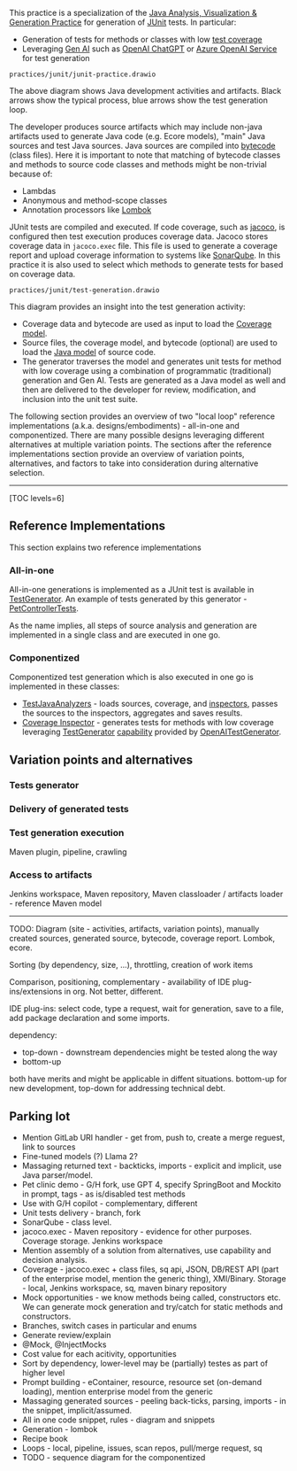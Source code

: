 This practice is a specialization of the [Java Analysis, Visualization & Generation Practice](../java/readme.md) for generation of [JUnit](https://junit.org) tests. 
In particular:

* Generation of tests for methods or classes with low [test coverage](https://en.wikipedia.org/wiki/Code_coverage)
* Leveraging [Gen AI](https://en.wikipedia.org/wiki/Generative_artificial_intelligence) such as [OpenAI ChatGPT](https://openai.com/chatgpt) or [Azure OpenAI Service](https://azure.microsoft.com/en-us/products/ai-services/openai-service) for test generation

```drawio-resource
practices/junit/junit-practice.drawio
```

The above diagram shows Java development activities and artifacts. 
Black arrows show the typical process, blue arrows show the test generation loop.

The developer produces source artifacts which may include non-java artifacts used to generate Java code (e.g. Ecore models), "main" Java sources and test Java sources. 
Java sources are compiled into [bytecode](https://en.wikipedia.org/wiki/Bytecode) (class files).
Here it is important to note that matching of bytecode classes and methods to source code classes and methods might be non-trivial because of:

* Lambdas
* Anonymous and method-scope classes
* Annotation processors like [Lombok](https://projectlombok.org/) 
 
JUnit tests are compiled and executed. 
If code coverage, such as [jacoco](https://www.jacoco.org/jacoco/), is configured then test execution produces coverage data. 
Jacoco stores coverage data in ``jacoco.exec`` file.
This file is used to generate a coverage report and upload coverage information to systems like [SonarQube](https://www.sonarsource.com/products/sonarqube/). 
In this practice it is also used to select which methods to generate tests for based on coverage data.


```drawio-resource
practices/junit/test-generation.drawio
```

This diagram provides an insight into the test generation activity:

* Coverage data and bytecode are used as input to load the [Coverage model](https://coverage.models.nasdanika.org/).
* Source files, the coverage model, and bytecode (optional) are used to load the [Java model](https://java.models.nasdanika.org/) of source code. 
* The generator traverses the model and generates unit tests for method with low coverage using a combination of programmatic (traditional) generation and Gen AI. Tests are generated as a Java model as well and then are delivered to the developer for review, modification, and inclusion into the unit test suite.

The following section provides an overview of two "local loop" reference implementations (a.k.a. designs/embodiments) - all-in-one and componentized.
There are many possible designs leveraging different alternatives at multiple variation points. 
The sections after the reference implementations section provide an overview of variation points, alternatives, and factors to take into consideration during alternative selection.

----

[TOC levels=6]


## Reference Implementations

This section explains two reference implementations

### All-in-one

All-in-one generations is implemented as a JUnit test is available in [TestGenerator](https://github.com/Nasdanika-Models/rules/blob/main/tests/analyzer/src/test/java/org/nasdanika/models/rules/tests/analyzer/tests/TestGenerator.java).
An example of tests generated by this generator - [PetControllerTests](https://github.com/Nasdanika/spring-petclinic-test-generation/blob/main/generated-tests/org/springframework/samples/petclinic/owner/tests/PetControllerTests.java).

As the name implies, all steps of source analysis and generation are implemented in a single class and are executed in one go.

### Componentized

Componentized test generation which is also executed in one go is implemented in these classes:

* [TestJavaAnalyzers](https://github.com/Nasdanika-Models/rules/blob/main/tests/analyzer/src/test/java/org/nasdanika/models/rules/tests/analyzer/tests/TestJavaAnalyzers.java) - loads sources, coverage, and [inspectors](https://github.com/Nasdanika-Models/rules/blob/main/model/src/main/java/org/nasdanika/models/rules/reflection/Inspector.java), passes the sources to the inspectors, aggregates and saves results.
* [Coverage Inspector](https://github.com/Nasdanika-Models/rules/blob/main/tests/inspectors/src/main/java/org/nasdanika/models/rules/tests/inspectors/JavaCoverageReflectiveInspectors.java) - generates tests for methods with low coverage leveraging [TestGenerator](https://github.com/Nasdanika-Models/rules/blob/main/tests/inspectors/src/main/java/org/nasdanika/models/rules/tests/inspectors/TestGenerator.java) [capability](../../core/capability/index.html) provided by [OpenAITestGenerator](https://github.com/Nasdanika-Models/rules/blob/main/tests/inspectors/src/main/java/org/nasdanika/models/rules/tests/inspectors/OpenAITestGenerator.java).

## Variation points and alternatives

### Tests generator

### Delivery of generated tests

### Test generation execution

Maven plugin, pipeline, crawling

### Access to artifacts

Jenkins workspace, Maven repository, Maven classloader / artifacts loader - reference Maven model



----


TODO: Diagram (site - activities, artifacts, variation points), manually created sources, generated source, bytecode, coverage report. Lombok, ecore. 



Sorting (by dependency, size, ...), throttling, creation of work items

Comparison, positioning, complementary - availability of IDE plug-ins/extensions in org. Not better, different.

IDE plug-ins: select code, type a request, wait for generation, save to a file, add package declaration and some imports.

dependency:

* top-down - downstream dependencies might be tested along the way
* bottom-up

both have merits and might be applicable in diffent situations. bottom-up for new development, top-down for addressing technical debt.


## Parking lot

* Mention GitLab URI handler - get from, push to, create a merge reguest, link to sources
* Fine-tuned models (?) Llama 2?
* Massaging returned text - backticks, imports - explicit and implicit, use Java parser/model.
* Pet clinic demo - G/H fork, use GPT 4, specify SpringBoot and Mockito in prompt, tags - as is/disabled test methods
* Use with G/H copilot - complementary, different
* Unit tests delivery - branch, fork
* SonarQube - class level. 
* jacoco.exec - Maven repository - evidence for other purposes. Coverage storage. Jenkins workspace
* Mention assembly of a solution from alternatives, use capability and decision analysis.
* Coverage - jacoco.exec + class files, sq api, JSON, DB/REST API (part of the enterprise model, mention the generic thing), XMI/Binary. Storage - local, Jenkins workspace, sq, maven binary repository
* Mock opportunities - we know methods being called, constructors etc. We can generate mock generation and try/catch for static methods and constructors.
* Branches, switch cases in particular and enums
* Generate review/explain 
* @Mock, @InjectMocks
* Cost value for each acitivity, opportunities
* Sort by dependency, lower-level may be (partially) testes as part of higher level
* Prompt building - eContainer, resource, resource set (on-demand loading), mention enterprise model from the generic
* Massaging generated sources - peeling back-ticks, parsing, imports - in the snippet, implicit/assumed.
* All in one code snippet, rules - diagram and snippets
* Generation - lombok
* Recipe book 
* Loops - local, pipeline, issues, scan repos, pull/merge request, sq
* TODO - sequence diagram for the componentized

